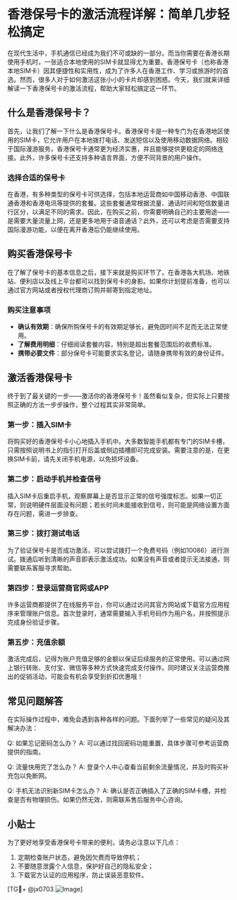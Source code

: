 # 香港保号卡的激活流程详解：简单几步轻松搞定

在现代生活中，手机通信已经成为我们不可或缺的一部分。而当你需要在香港长期使用手机时，一张适合本地使用的SIM卡就显得尤为重要。香港保号卡（也称香港本地SIM卡）因其便捷性和实用性，成为了许多人在香港工作、学习或旅游时的首选。然而，很多人对于如何激活这张小小的卡片却感到困惑。今天，我们就来详细解读一下香港保号卡的激活流程，帮助大家轻松搞定这一环节。

## 什么是香港保号卡？

首先，让我们了解一下什么是香港保号卡。香港保号卡是一种专门为在香港地区使用的SIM卡，它允许用户在本地拨打电话、发送短信以及使用移动数据网络。相较于国际漫游服务，香港保号卡通常更为经济实惠，并且能够提供更稳定的网络连接。此外，许多保号卡还支持多种语言界面，方便不同背景的用户操作。

### 选择合适的保号卡

在香港，有多种类型的保号卡可供选择，包括本地运营商如中国移动香港、中国联通香港和香港电讯等提供的套餐。这些套餐通常根据流量、通话时间和短信数量进行区分，以满足不同的需求。因此，在购买之前，你需要明确自己的主要用途——是需要大量流量上网，还是更多地用于语音通话？此外，还可以考虑是否需要支持国际漫游功能，以便在离开香港后仍能继续使用。

## 购买香港保号卡

在了解了保号卡的基本信息之后，接下来就是购买环节了。在香港各大机场、地铁站、便利店以及线上平台都可以找到保号卡的身影。如果你计划提前准备，也可以通过官方网站或者授权代理商订购并邮寄到指定地址。

### 购买注意事项

- **确认有效期**：确保所购保号卡的有效期足够长，避免因时间不足而无法正常使用。
- **了解费用明细**：仔细阅读套餐内容，特别是超出套餐范围后的收费标准。
- **携带必要文件**：部分保号卡可能要求实名登记，请随身携带有效的身份证件。

## 激活香港保号卡

终于到了最关键的一步——激活你的香港保号卡！虽然看似复杂，但实际上只要按照正确的方法一步步操作，整个过程其实非常简单。

### 第一步：插入SIM卡

将购买好的香港保号卡小心地插入手机中。大多数智能手机都有专门的SIM卡槽，只需按照说明书上的指引打开后盖或侧边插槽即可完成安装。需要注意的是，在更换SIM卡前，请先关闭手机电源，以免损坏设备。

### 第二步：启动手机并检查信号

插入SIM卡后重启手机，观察屏幕上是否显示正常的信号强度标志。如果一切正常，则说明硬件层面没有问题；若长时间未能接收到信号，则可能是网络设置方面存在问题，需进一步排查。

### 第三步：拨打测试电话

为了验证保号卡是否成功激活，可以尝试拨打一个免费号码（例如10086）进行测试。拨通后听到清晰的声音即表示激活成功。如果没有声音或者提示无法接通，则需要联系客服寻求帮助。

### 第四步：登录运营商官网或APP

许多运营商都提供了在线服务平台，你可以通过访问其官方网站或下载官方应用程序来管理账户信息。首次登录时，通常需要输入手机号码作为用户名，并按照提示完成身份验证步骤。

### 第五步：充值余额

激活完成后，记得为账户充值足够的金额以保证后续服务的正常使用。可以通过网上银行转账、支付宝、微信等多种方式快速完成支付操作。同时建议关注运营商推出的促销活动，可能会有机会享受到折扣优惠哦！

## 常见问题解答

在实际操作过程中，难免会遇到各种各样的问题。下面列举了一些常见的疑问及其解决办法：

Q: 如果忘记密码怎么办？
A: 可以通过找回密码功能重置，具体步骤可参考运营商提供的指南。

Q: 流量快用完了怎么办？
A: 登录个人中心查看当前剩余流量情况，并及时购买补充包以免断网。

Q: 手机无法识别新SIM卡怎么办？
A: 确认是否正确插入了正确的SIM卡槽，并检查是否有物理损伤。如果仍然无效，则需联系售后服务中心咨询。

## 小贴士

为了更好地享受香港保号卡带来的便利，请务必注意以下几点：
1. 定期检查账户状态，避免因欠费而导致停机；
2. 不要随意泄露个人信息，保护好自己的隐私安全；
3. 下载官方认证的应用程序，防止误装恶意软件。

[TG💪+ @jx0703 ![Image](https://github.com/user-attachments/assets/dbca1d08-cadb-493c-b0ec-ad6f7a83f270)]